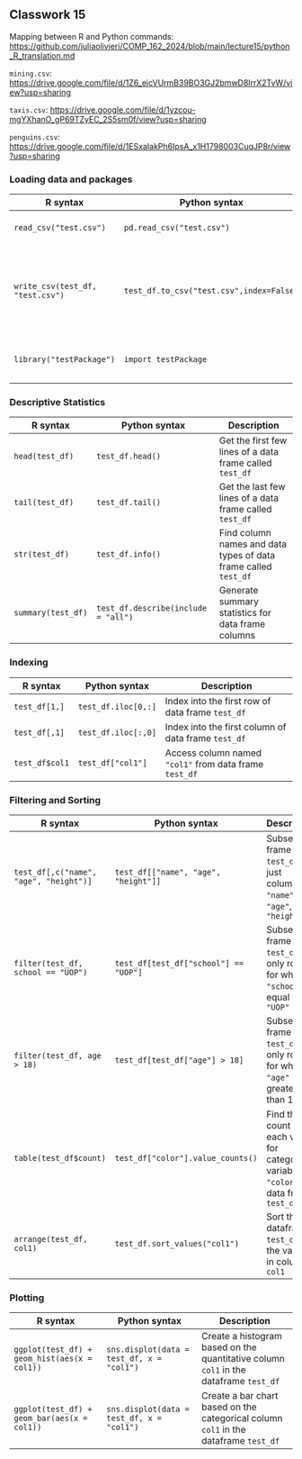 ## Classwork 15

Mapping between R and Python commands: https://github.com/juliaolivieri/COMP_162_2024/blob/main/lecture15/python_R_translation.md

`mining.csv`: https://drive.google.com/file/d/1Z6_ejcVUrmB39BO3GJ2bmwD8lrrX2TvW/view?usp=sharing

`taxis.csv`: https://drive.google.com/file/d/1yzcou-mgYXhanO_gP69TZyEC_2S5sm0f/view?usp=sharing

`penguins.csv`: https://drive.google.com/file/d/1ESxaIakPh6IpsA_x1H1798003CuqJP8r/view?usp=sharing 

 ### Loading data and packages

R syntax | Python syntax | Description
-- | -- | --
`read_csv("test.csv")`| `pd.read_csv("test.csv")`| read csv called `test.csv`
`write_csv(test_df, "test.csv")` | `test_df.to_csv("test.csv",index=False)`| Write data frame `test_df` to file called `test.csv` (without index column)
 `library("testPackage")` | `import testPackage` | Load a package called `testPackage`

 ### Descriptive Statistics
 
 R syntax | Python syntax | Description
-- | -- | --
 `head(test_df)` | `test_df.head()`| Get the first few lines of a data frame called `test_df`
 `tail(test_df)`| `test_df.tail()`| Get the last few lines of a data frame called `test_df`
 `str(test_df)` | `test_df.info()`| Find column names and data types of data frame called `test_df`
 `summary(test_df)` | `test_df.describe(include = "all")` | Generate summary statistics for data frame columns



 ### Indexing

R syntax | Python syntax | Description
-- | -- | --
`test_df[1,]` | `test_df.iloc[0,:]`| Index into the first row of data frame `test_df`
`test_df[,1]` | `test_df.iloc[:,0]`| Index into the first column of data frame `test_df`
 `test_df$col1` | `test_df["col1"]` | Access column named `"col1"` from data frame `test_df`
 

 ### Filtering and Sorting

R syntax | Python syntax | Description
-- | -- | --
 `test_df[,c("name", "age", "height")]` | `test_df[["name", "age", "height"]]` | Subset data frame `test_df` to just columns  `"name"`, `"age"`, and `"height"` 
 `filter(test_df, school == "UOP")`| `test_df[test_df["school"] == "UOP"]` | Subset data frame `test_df` to only rows for which `"school"` is equal to `"UOP"`
 `filter(test_df, age > 18)` | `test_df[test_df["age"] > 18]` | Subset data frame `test_df` to only rows for which `"age"` is greater than 18
  `table(test_df$count)`| `test_df["color"].value_counts()` | Find the count of each value for categorical variable `"color"` in data frame `test_df`
   `arrange(test_df, col1)` | `test_df.sort_values("col1")` | Sort the dataframe `test_df` by the values in column `col1`

### Plotting

R syntax | Python syntax | Description
-- | -- | --
`ggplot(test_df) + geom_hist(aes(x = col1))` | `sns.displot(data = test_df, x = "col1")` | Create a histogram based on the quantitative column `col1` in the dataframe `test_df` 
`ggplot(test_df) + geom_bar(aes(x = col1))` | `sns.displot(data = test_df, x = "col1")` | Create a bar chart based on the categorical column `col1` in the dataframe `test_df` 
  
